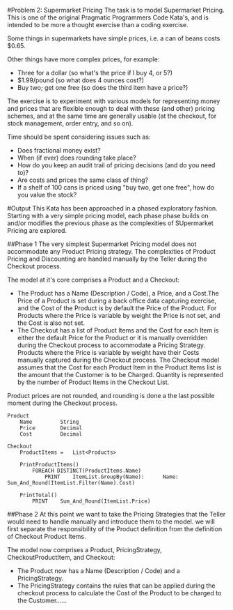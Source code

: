 #Problem 2: Supermarket Pricing
The task is to model Supermarket Pricing. This is one of the original Pragmatic Programmers Code Kata's, and is intended to be more a thought exercise than a coding exercise.

Some things in supermarkets have simple prices, i.e. a can of beans costs $0.65. 

Other things have more complex prices, for example:

* Three for a dollar (so what's the price if I buy 4, or 5?)
* $1.99/pound (so what does 4 ounces cost?)
* Buy two; get one free (so does the third item have a price?)

The exercise is to experiment with various models for representing money and prices that are flexible enough to deal with these (and other) pricing schemes, and at the same time are generally usable (at the checkout, for stock management, order entry, and so on). 

Time should be spent considering issues such as:

* Does fractional money exist?
* When (if ever) does rounding take place?
* How do you keep an audit trail of pricing decisions (and do you need to)?
* Are costs and prices the same class of thing?
* If a shelf of 100 cans is priced using "buy two, get one free", how do you value the stock?

#Output
This Kata has been approached in a phased exploratory fashion. Starting with a very simple pricing model, each phase phase builds on and/or modifies the previous phase as the complexities of SUpermarket Pricing are explored.

##Phase 1
The very simplest Supermarket Pricing model does not accommodate any Product Pricing strategy. The complexities of Product Pricing and Discounting are handled manually by the Teller during the Checkout process. 

The model at it's core comprises a Product and a Checkout:

* The Product has a Name (Description / Code), a Price, and a Cost.The Price of a Product is set during a back office data capturing exercise, and the Cost of the Product is by default the Price of the Product. For Products where the Price is variable by weight the Price is not set, and the Cost is also not set.
* The Checkout has a list of Product Items and the Cost for each Item is either the default Price for the Product or it is manually overridden during the Checkout process to accommodate a Pricing Strategy. Products where the Price is variable by weight have their Costs manually captured during the Checkout process. The Checkout model assumes that the Cost for each Product Item in the Product Items list is the amount that the Customer is to be Charged. Quantity is represented by the number of Product Items in the Checkout List. 

Product prices are not rounded, and rounding is done a the last possible moment during the Checkout process.

    Product
        Name         String 
        Price        Decimal
        Cost         Decimal

    Checkout
        ProductItems =   List<Products>

        PrintProductItems()
        	FOREACH DISTINCT(ProductItems.Name)
            	PRINT    ItemList.GroupBy(Name):      Name:      Sum_And_Round(ItemList.Filter(Name).Cost)

        PrintTotal()
            PRINT    Sum_And_Round(ItemList.Price)

##Phase 2
At this point we want to take the Pricing Strategies that the Teller would need to handle manually and introduce them to the model. we will first separate the responsibility of the Product definition from the definition of Checkout Product Items.

The model now comprises a Product, PricingStrategy, CheckoutProductItem, and Checkout:

* The Product now has a Name (Description / Code) and a PricingStrategy.
* The PricingStrategy contains the rules that can be applied during the checkout process to calculate the Cost of the Product to be charged to the Customer......



